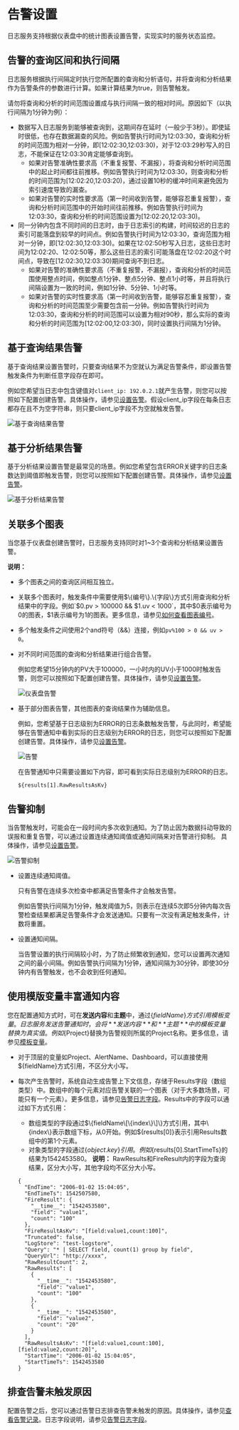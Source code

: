 # 告警设置

日志服务支持根据仪表盘中的统计图表设置告警，实现实时的服务状态监控。

## 告警的查询区间和执行间隔

日志服务根据执行间隔定时执行您所配置的查询和分析语句，并将查询和分析结果作为告警条件的参数进行计算。如果计算结果为true，则告警触发。

请勿将查询和分析的时间范围设置成与执行间隔一致的相对时间。原因如下（以执行间隔为1分钟为例）：

-   数据写入日志服务到能够被查询到，这期间存在延时（一般少于3秒）。即使延时很低，也存在数据漏查的风险。例如告警执行时间为12:03:30，查询和分析的时间范围为相对一分钟，即\[12:02:30,12:03:30\)，对于12:03:29秒写入的日志，不能保证在12:03:30肯定能够查询到。
    -   如果对告警准确性要求高（不重复报警、不漏报），将查询和分析时间范围中的起止时间都往前推移。例如告警执行时间为12:03:30，则查询和分析的时间范围为\[12:02:20,12:03:20\)，通过设置10秒的缓冲时间来避免因为索引速度导致的漏查。
    -   如果对告警的实时性要求高（第一时间收到告警，能够容忍重复报警），查询和分析时间范围中的开始时间往前推移。例如告警执行时间为12:03:30，查询和分析的时间范围设置为\[12:02:20,12:03:30\)。
-   同一分钟内包含不同时间的日志时，由于日志索引的构建，时间较迟的日志的索引可能落盘到较早的时间点。例如告警执行时间为12:03:30，查询范围为相对一分钟，即\[12:02:30,12:03:30\)。如果在12:02:50秒写入日志，这些日志时间为12:02:20、12:02:50等，那么这些日志的索引可能落盘在12:02:20这个时间点，导致在\[12:02:30,12:03:30\)期间查询不到日志。
    -   如果对告警的准确性要求高（不重复报警，不漏报），查询和分析的时间范围使用整点时间，例如整点1分钟、整点5分钟、整点1小时等，并且将执行间隔设置为一致的时间，例如1分钟、5分钟、1小时等。
    -   如果对告警的实时性要求高（第一时间收到告警，能够容忍重复报警），查询和分析的时间范围至少需要包含前一分钟。例如告警执行时间为12:03:30，查询和分析的时间范围可以设置为相对90秒，那么实际的查询和分析的时间范围为\[12:02:00,12:03:30\)，同时设置执行间隔为1分钟。

## 基于查询结果告警

基于查询结果设置告警时，只要查询结果不为空就认为满足告警条件，即设置告警触发条件为判断任意字段存在即可。

例如您希望当日志中包含键值对`client_ip: 192.0.2.1`就产生告警，则您可以按照如下配置创建告警。具体操作，请参见[设置告警](/intl.zh-CN/告警/告警（旧版）/设置告警.md)。假设client\_ip字段在每条日志都存在且不为空字符串，则只要client\_ip字段不为空就触发告警。

![基于查询结果告警](https://static-aliyun-doc.oss-accelerate.aliyuncs.com/assets/img/zh-CN/9175912261/p47147.png)

## 基于分析结果告警

基于分析结果设置告警是最常见的场景。例如您希望包含ERROR关键字的日志条数达到阈值即触发告警，则您可以按照如下配置创建告警。具体操作，请参见[设置告警](/intl.zh-CN/告警/告警（旧版）/设置告警.md)。

![基于分析结果告警](https://static-aliyun-doc.oss-accelerate.aliyuncs.com/assets/img/zh-CN/7764912261/p278564.png)

## 关联多个图表

当您基于仪表盘创建告警时，日志服务支持同时对1~3个查询和分析结果设置告警。

**说明：**

-   多个图表之间的查询区间相互独立。
-   关联多个图表时，触发条件中需要使用$\{编号\}.\{字段\}方式引用查询和分析结果中的字段。例如`$0.pv > 100000 && $1.uv < 1000`，其中$0表示编号为0的图表，$1表示编号为1的图表。更多信息，请参见[如何查看图表编号](/intl.zh-CN/告警/告警（旧版）/设置告警.md)。
-   多个触发条件之间使用2个and符号（&&）连接，例如`pv%100 > 0 && uv > 0`。

-   对不同时间范围的查询和分析结果进行组合告警。

    例如您希望15分钟内的PV大于100000，一小时内的UV小于1000时触发告警，则您可以按照如下配置创建告警。具体操作，请参见[设置告警](/intl.zh-CN/告警/告警（旧版）/设置告警.md)。

    ![仪表盘告警](https://static-aliyun-doc.oss-accelerate.aliyuncs.com/assets/img/zh-CN/5616252261/p53878.png)

-   基于部分图表告警，其他图表的查询结果作为辅助信息。

    例如，您希望基于日志级别为ERROR的日志条数触发告警，与此同时，希望能够在告警通知中看到实际的日志级别为ERROR的日志，则您可以按照如下配置创建告警。具体操作，请参见[设置告警](/intl.zh-CN/告警/告警（旧版）/设置告警.md)。

    ![告警](https://static-aliyun-doc.oss-accelerate.aliyuncs.com/assets/img/zh-CN/5905912261/p278581.png)

    在告警通知中只需要设置如下内容，即可看到实际日志级别为ERROR的日志。

    ```
    ${results[1].RawResultsAsKv}
    ```


## 告警抑制

当告警触发时，可能会在一段时间内多次收到通知。为了防止因为数据抖动导致的误报和重复告警，可以通过设置连续通知阈值或通知间隔来对告警进行抑制。 具体操作，请参见[设置告警](/intl.zh-CN/告警/告警（旧版）/设置告警.md)。

![告警抑制](https://static-aliyun-doc.oss-accelerate.aliyuncs.com/assets/img/zh-CN/9175912261/p278584.png)

-   设置连续通知阈值。

    只有告警在连续多次检查中都满足告警条件才会触发告警。

    例如告警执行间隔为1分钟，触发阈值为5，则表示在连续5次即5分钟内每次告警检查结果都满足告警条件才会发送通知。只要有一次没有满足触发条件，计数将重置。

-   设置通知间隔。

    当告警设置的执行间隔较小时，为了防止频繁收到通知，您可以设置两次通知之间的最小间隔。例如告警执行间隔为1分钟，通知间隔为30分钟，即使30分钟内有告警触发，也不会收到任何通知。


## 使用模版变量丰富通知内容

您在配置通知方式时，可在**发送内容**和**主题**中，通过$\{fieldName\}方式引用模板变量。日志服务发送告警通知时，会将**发送内容**和**主题**中的模板变量替换为真实值。例如$\{Project\}替换为告警规则所属的Project名称。更多信息，请参见[模板变量](/intl.zh-CN/告警/告警（旧版）/参考信息/模板变量.md)。

-   对于顶层的变量如Project、AlertName、Dashboard，可以直接使用$\{fieldName\}方式引用，不区分大小写。
-   每次产生告警时，系统自动生成告警上下文信息，存储于Results字段（数组类型）中。数组中的每个元素对应告警关联的一个图表（对于大多数场景，可能只有一个元素）。更多信息，请参见[告警日志字段](/intl.zh-CN/告警/告警（旧版）/参考信息/告警日志字段.md)。Results中的字段可以通过如下方式引用：

    -   数组类型的字段通过$\{fieldName\[\{index\}\]\}方式引用，其中\{index\}表示数组下标，从0开始。例如$\{results\[0\]\}表示引用Results数组中的第1个元素。
    -   对象类型的字段通过$\{object.key\}引用。例如$\{results\[0\].StartTimeTs\}的结果为1542453580。
    **说明：** RawResults和FireResult内的字段为查询结果，区分大小写，其他字段均不区分大小写。

    ```
    {
      "EndTime": "2006-01-02 15:04:05",
      "EndTimeTs": 1542507580,
      "FireResult": {
        "__time__": "1542453580",
        "field": "value1",
        "count": "100"
      },
      "FireResultAsKv": "[field:value1,count:100]",
      "Truncated": false,
      "LogStore": "test-logstore",
      "Query": "* | SELECT field, count(1) group by field",
      "QueryUrl": "http://xxxx",
      "RawResultCount": 2,
      "RawResults": [
        {
          "__time__": "1542453580",
          "field": "value1",
          "count": "100"
        },
        {
          "__time__": "1542453580",
          "field": "value2",
          "count": "20"
        }
      ],
      "RawResultsAsKv": "[field:value1,count:100],[field:value2,count:20]",
      "StartTime": "2006-01-02 15:04:05",
      "StartTimeTs": 1542453580
    }
    ```


## 排查告警未触发原因

配置告警之后，您可以通过告警日志排查告警未触发的原因。具体操作，请参见[查看告警记录](/intl.zh-CN/告警/告警（旧版）/查看告警记录.md)。日志字段说明，请参见[告警日志字段](/intl.zh-CN/告警/告警（旧版）/参考信息/告警日志字段.md)。


